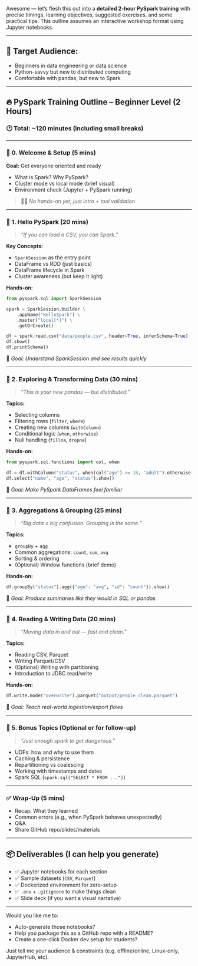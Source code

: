 Awesome — let’s flesh this out into a **detailed 2-hour PySpark training** with precise timings, learning objectives, suggested exercises, and some practical tips. This outline assumes an interactive workshop format using Jupyter notebooks.

---

## 🧠 Target Audience:
- Beginners in data engineering or data science
- Python-savvy but new to distributed computing
- Comfortable with pandas, but new to Spark

---

## 🔥 PySpark Training Outline – Beginner Level (2 Hours)

### **🕐 Total: ~120 minutes (including small breaks)**

---

### **🔹 0. Welcome & Setup (5 mins)**

**Goal:** Get everyone oriented and ready

- What is Spark? Why PySpark?
- Cluster mode vs local mode (brief visual)
- Environment check (Jupyter + PySpark running)

> 👩‍💻 _No hands-on yet; just intro + tool validation_

---

### **🔹 1. Hello PySpark (20 mins)**  
> _“If you can load a CSV, you can Spark.”_

**Key Concepts:**
- `SparkSession` as the entry point
- DataFrame vs RDD (just basics)
- DataFrame lifecycle in Spark
- Cluster awareness (but keep it light)

**Hands-on:**
```python
from pyspark.sql import SparkSession

spark = SparkSession.builder \
    .appName("HelloSpark") \
    .master("local[*]") \
    .getOrCreate()

df = spark.read.csv("data/people.csv", header=True, inferSchema=True)
df.show()
df.printSchema()
```

🎯 _Goal: Understand SparkSession and see results quickly_

---

### **🔹 2. Exploring & Transforming Data (30 mins)**  
> _“This is your new pandas — but distributed.”_

**Topics:**
- Selecting columns
- Filtering rows (`filter`, `where`)
- Creating new columns (`withColumn`)
- Conditional logic (`when`, `otherwise`)
- Null handling (`fillna`, `dropna`)

**Hands-on:**
```python
from pyspark.sql.functions import col, when

df = df.withColumn("status", when(col("age") >= 18, "adult").otherwise("minor"))
df.select("name", "age", "status").show()
```

🎯 _Goal: Make PySpark DataFrames feel familiar_

---

### **🔹 3. Aggregations & Grouping (25 mins)**  
> _“Big data ≠ big confusion. Grouping is the same.”_

**Topics:**
- `groupBy` + `agg`
- Common aggregations: `count`, `sum`, `avg`
- Sorting & ordering
- (Optional) Window functions (brief demo)

**Hands-on:**
```python
df.groupBy("status").agg({"age": "avg", "id": "count"}).show()
```

🎯 _Goal: Produce summaries like they would in SQL or pandas_

---

### **🔹 4. Reading & Writing Data (20 mins)**  
> _“Moving data in and out — fast and clean.”_

**Topics:**
- Reading CSV, Parquet
- Writing Parquet/CSV
- (Optional) Writing with partitioning
- Introduction to JDBC read/write

**Hands-on:**
```python
df.write.mode("overwrite").parquet("output/people_clean.parquet")
```

🎯 _Goal: Teach real-world ingestion/export flows_

---

### **🔹 5. Bonus Topics (Optional or for follow-up)**  
> _“Just enough spark to get dangerous.”_

- UDFs: how and why to use them
- Caching & persistence
- Repartitioning vs coalescing
- Working with timestamps and dates
- Spark SQL (`spark.sql("SELECT * FROM ...")`)

---

### ✅ Wrap-Up (5 mins)

- Recap: What they learned
- Common errors (e.g., when PySpark behaves unexpectedly)
- Q&A
- Share GitHub repo/slides/materials

---

## 📦 Deliverables (I can help you generate)

- ✅ Jupyter notebooks for each section
- ✅ Sample datasets (`CSV`, `Parquet`)
- ✅ Dockerized environment for zero-setup
- ✅ `.env` + `.gitignore` to make things clean
- ✅ Slide deck (if you want a visual narrative)

---

Would you like me to:
- Auto-generate those notebooks?
- Help you package this as a GitHub repo with a README?
- Create a one-click Docker dev setup for students?

Just tell me your audience & constraints (e.g. offline/online, Linux-only, JupyterHub, etc).